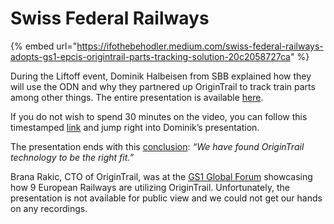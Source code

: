 # Swiss Federal Railways

{% embed url="https://ifothebehodler.medium.com/swiss-federal-railways-adopts-gs1-epcis-origintrail-parts-tracking-solution-20c2058727ca" %}

During the Liftoff event, Dominik Halbeisen from SBB explained how they will use the ODN and why they partnered up OriginTrail to track train parts among other things. The entire presentation is available [here](https://youtu.be/Rzk-Z9lFaG0).

If you do not wish to spend 30 minutes on the video, you can follow this timestamped [link](https://youtu.be/Rzk-Z9lFaG0?t=168) and jump right into Dominik’s presentation.

The presentation ends with this [conclusion](https://youtu.be/Rzk-Z9lFaG0?t=845): _“We have found OriginTrail technology to be the right fit.”_

Brana Rakic, CTO of OriginTrail, was at the [GS1 Global Forum](https://twitter.com/origin\_trail/status/1366362319899525128?s=20) showcasing how 9 European Railways are utilizing OriginTrail. Unfortunately, the presentation is not available for public view and we could not get our hands on any recordings.
